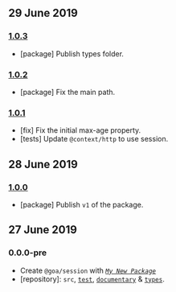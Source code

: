 ## 29 June 2019

### [1.0.3](https://github.com/idiocc/session/compare/v1.0.2...v1.0.3)

- [package] Publish types folder.

### [1.0.2](https://github.com/idiocc/session/compare/v1.0.1...v1.0.2)

- [package] Fix the main path.

### [1.0.1](https://github.com/idiocc/session/compare/v1.0.0...v1.0.1)

- [fix] Fix the initial max-age property.
- [tests] Update `@context/http` to use session.

## 28 June 2019

### [1.0.0](https://github.com/idiocc/session/compare/v0.0.0-pre...v1.0.0)

- [package] Publish `v1` of the package.

## 27 June 2019

### 0.0.0-pre

- Create `@goa/session` with _[`My New Package`](https://mnpjs.org)_
- [repository]: `src`, [`test`](https://contexttesting.com), [`documentary`](https://readme.page) & [`types`](https://typedef.page).